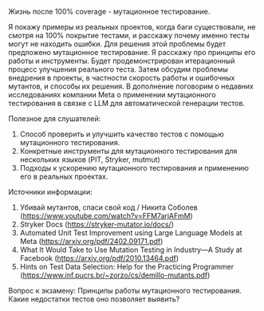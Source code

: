 Жизнь после 100% coverage - мутационное тестирование.

Я покажу примеры из реальных проектов, когда баги существовали, не смотря на 100% покрытие тестами, и расскажу почему именно тесты могут не находить ошибки. Для решения этой проблемы будет предложено мутационное тестирование. Я расскажу про принципы его работы и инструменты. Будет продемонстрирован итерационный процесс улучшения реального теста. Затем обсудим проблемы внедрения в проекты, в частности скорость работы и ошибочных мутантов, и способы их решения. В дополнение поговорим о недавних исследованиях компании Meta о применении мутационного тестирования в связке с LLM для автоматической генерации тестов.

Полезное для слушателей:
1. Способ проверить и улучшить качество тестов с помощью мутационного тестирования.
2. Конкретные инструменты для мутационного тестирования для нескольких языков (PIT, Stryker, mutmut)
3. Подходы к ускорению мутационного тестирования и применению его в реальных проектах.

Источники информации:
1. Убивай мутантов, спаси свой код / Никита Соболев (https://www.youtube.com/watch?v=FFM7arjAFmM)
2. Stryker Docs (https://stryker-mutator.io/docs/)
3. Automated Unit Test Improvement using Large Language Models at Meta (https://arxiv.org/pdf/2402.09171.pdf)
4. What It Would Take to Use Mutation Testing in Industry—A Study at Facebook (https://arxiv.org/pdf/2010.13464.pdf)
5. Hints on Test Data Selection: Help for the Practicing Programmer (https://www.inf.pucrs.br/~zorzo/cs/demillo-mutants.pdf)

Вопрос к экзамену:
Принципы работы мутационного тестирования. Какие недостатки тестов оно позволяет выявить?
